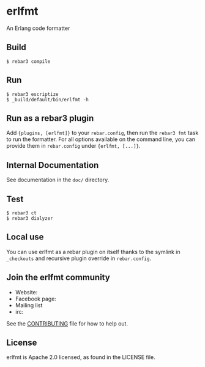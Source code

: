 # erlfmt

An Erlang code formatter

## Build

    $ rebar3 compile

## Run

    $ rebar3 escriptize
    $ _build/default/bin/erlfmt -h

## Run as a rebar3 plugin

Add `{plugins, [erlfmt]}` to your `rebar.config`, then run the `rebar3 fmt` task to
run the formatter. For all options available on the command line, you can provide them
in `rebar.config` under `{erlfmt, [...]}`.

## Internal Documentation
See documentation in the `doc/` directory.

## Test

    $ rebar3 ct
    $ rebar3 dialyzer

## Local use

You can use erlfmt as a rebar plugin on itself thanks to the symlink in `_checkouts` and
recursive plugin override in `rebar.config`.

## Join the erlfmt community
* Website:
* Facebook page:
* Mailing list
* irc:

See the [CONTRIBUTING](CONTRIBUTING.md) file for how to help out.

## License
erlfmt is Apache 2.0 licensed, as found in the LICENSE file.
